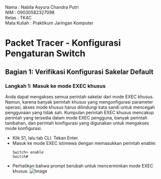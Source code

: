 Nama : Nabila Asyura Chandra Putri <br>
NIM : 09030582327098 <br>
Kelas : TK4C <br>
Mata Kuliah : Praktikum Jaringan Komputer <br>

# Packet Tracer - Konfigurasi Pengaturan Switch
## Bagian 1: Verifikasi Konfigurasi Sakelar Default
### Langkah 1: Masuk ke mode EXEC khusus
Anda dapat mengakses semua perintah sakelar dari mode EXEC khusus. Namun, karena banyak perintah khusus yang mengonfigurasi parameter operasi, akses mode khusus harus dilindungi kata sandi untuk mencegah penggunaan yang tidak sah. Kumpulan perintah EXEC khusus mencakup perintah yang tersedia dalam mode EXEC pengguna, banyak perintah tambahan, dan perintah konfigurasi yang digunakan untuk mengakses mode konfigurasi.
- Klik S1, lalu tab CLI. Tekan Enter.
- Masuk ke mode EXEC istimewa dengan memasukkan perintah enable:
  ```
  Switch> enable
  Switch#
  ```
- Perhatikan bahwa prompt berubah untuk mencerminkan mode EXEC khusus.
![Image](https://github.com/user-attachments/assets/9fbc8581-a92e-4708-bd2b-f129e84e222b)
